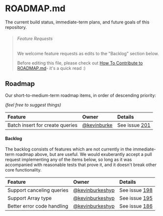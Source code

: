 # ROADMAP.md

The current build status, immediate-term plans, and future goals of this repository.

> ###### Feature Requests
>
> We welcome feature requests as edits to the "Backlog" section below.
>
> Before editing this file, please check out [How To Contribute to ROADMAP.md](https://gist.github.com/mikermcneil/bdad2108f3d9a9a5c5ed)- it's a quick read :)
>


## Roadmap

Our short-to-medium-term roadmap items, in order of descending priority:

_(feel free to suggest things)_


 Feature                                                  | Owner                                                                            | Details
 :------------------------------------------------------- | :------------------------------------------------------------------------------- | :------
 Batch insert for create queries                          | [@kevinburke](https://github.com/kevinburke)                                     | See issue [201](https://github.com/balderdashy/sails-postgresql/issues/201)


#### Backlog

The backlog consists of features which are not currently in the immediate-term roadmap above, but are useful.  We would exuberantly accept a pull request implementing any of the items below, so long as it was accompanied with reasonable tests that prove it, and it doesn't break other core functionality.

 Feature                                         | Owner                                                           | Details
 :---------------------------------------------- | :-------------------------------------------------------------- | :------
 Support canceling queries                       | [@kevinburkeshyp](https://github.com/kevinburkeshyp)            | See issue [198](https://github.com/balderdashy/sails-postgresql/issues/198)
 Support Array type                              | [@kevinburkeshyp](https://github.com/kevinburkeshyp)            | See issue [195](https://github.com/balderdashy/sails-postgresql/issues/195)
 Better error code handling                      | [@kevinburkeshyp](https://github.com/kevinburkeshyp)            | See issue [186](https://github.com/balderdashy/sails-postgresql/issues/186)
